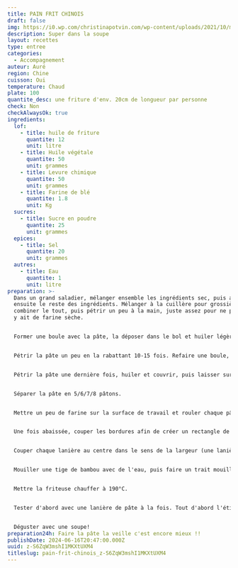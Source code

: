 ```yaml
---
title: PAIN FRIT CHINOIS
draft: false
img: https://i0.wp.com/christinapotvin.com/wp-content/uploads/2021/10/miniature-youtube-3.jpg?resize=1080%2C675&ssl=1
description: Super dans la soupe
layout: recettes
type: entree
categories:
  - Accompagnement
auteur: Auré
region: Chine
cuisson: Oui
temperature: Chaud
plate: 100
quantite_desc: une friture d'env. 20cm de longueur par personne
check: Non
checkAlwaysOk: true
ingredients:
  lof:
    - title: huile de friture
      quantite: 12
      unit: litre
    - title: Huile végétale
      quantite: 50
      unit: grammes
    - title: Levure chimique
      quantite: 50
      unit: grammes
    - title: Farine de blé
      quantite: 1.8
      unit: Kg
  sucres:
    - title: Sucre en poudre
      quantite: 25
      unit: grammes
  epices:
    - title: Sel
      quantite: 20
      unit: grammes
  autres:
    - title: Eau
      quantite: 1
      unit: litre
preparation: >-
  Dans un grand saladier, mélanger ensemble les ingrédients sec, puis ajouter
  ensuite le reste des ingrédients. Mélanger à la cuillère pour grossièrement
  combiner le tout, puis pétrir un peu à la main, juste assez pour ne plus qu'il
  y ait de farine sèche.


  Former une boule avec la pâte, la déposer dans le bol et huiler légèrement le dessus. Couvrir d'une pellicule de plastique et mettre au frigo pour 2h.


  Pétrir la pâte un peu en la rabattant 10-15 fois. Refaire une boule, huiler le dessus à nouveau, couvrir et remettre au frigo pour 30 minutes.


  Pétrir la pâte une dernière fois, huiler et couvrir, puis laisser sur le comptoir 30 minutes si on veut faire cuire les pains la journée même. Pour un meilleur résultat, remettre au frigo jusqu'au lendemain.


  Séparer la pâte en 5/6/7/8 pâtons.


  Mettre un peu de farine sur la surface de travail et rouler chaque pâton pour avoir un rectangle d'environ 3-4 mm d'épaisseur. Si la pâte est un peu difficile à étirer, donner un temps de repos de 15 minutes avant de continuer.


  Une fois abaissée, couper les bordures afin de créer un rectangle de 25 cm de hauteur avec des bordures droites. Couper la pâte en lanières de 2,5 à 3 cm de largeur. La longueur des lanières = 25 cm.


  Couper chaque lanière au centre dans le sens de la largeur (une lanière de 25 cm fera 2 lanières de 12.5 cm).


  Mouiller une tige de bambou avec de l'eau, puis faire un trait mouillé sur un des 2 morceaux de chaque lanière (au centre, dans le sens de la longueur). Placer le morceau sec par dessus le morceau légèrement mouillé, puis presser les deux ensemble en écrasant avec une baguette au centre. Bien presser les deux extrémités pour éviter qu'elles se séparent à la cuisson. Ca forme u, espèce de X.


  Mettre la friteuse chauffer à 190°C.


  Tester d'abord avec une lanière de pâte à la fois. Tout d'abord l'étirer bien bien dans la longueur, elle va cash s'agrandir. La déposer dans l'huile. La tourner, la faire rouler à l'aide de baguettes ou de pinces tout au long de la cuisson. Retirer le pain sur un papier absorbant dès qu'il est bien doré.


  Déguster avec une soupe!
preparation24h: Faire la pâte la veille c'est encore mieux !!
publishDate: 2024-06-16T20:47:00.000Z
uuid: z-S6ZqW3mshI1MKXtUXM4
titleslug: pain-frit-chinois_z-S6ZqW3mshI1MKXtUXM4
---
```

